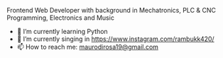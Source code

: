 Frontend Web Developer with background in Mechatronics, PLC & CNC Programming, Electronics and Music

- 🌱 I’m currently learning Python
- 🎵 I’m currently singing in https://www.instagram.com/rambukk420/
- 📫 How to reach me: maurodirosa19@gmail.com
